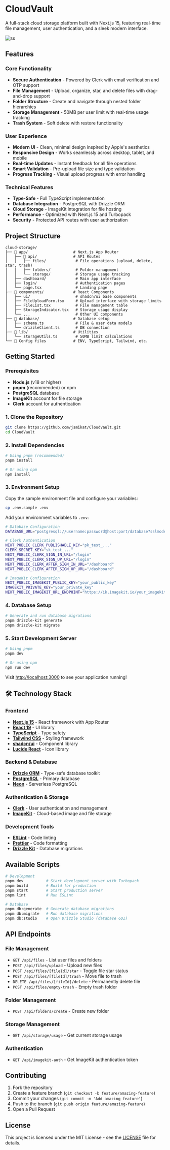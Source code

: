 # CloudVault

A full-stack cloud storage platform built with Next.js 15, featuring real-time file management, user authentication, and a sleek modern interface.

![ss](./public/Dashboard.png)

## Features

### Core Functionality
- **Secure Authentication** - Powered by Clerk with email verification and OTP support
- **File Management** - Upload, organize, star, and delete files with drag-and-drop support
- **Folder Structure** - Create and navigate through nested folder hierarchies
- **Storage Management** - 50MB per user limit with real-time usage tracking
- **Trash System** - Soft delete with restore functionality

### User Experience
- **Modern UI** - Clean, minimal design inspired by Apple's aesthetics
- **Responsive Design** - Works seamlessly across desktop, tablet, and mobile
- **Real-time Updates** - Instant feedback for all file operations
- **Smart Validation** - Pre-upload file size and type validation
- **Progress Tracking** - Visual upload progress with error handling

### Technical Features
- **Type-Safe** - Full TypeScript implementation
- **Database Integration** - PostgreSQL with Drizzle ORM
- **Cloud Storage** - ImageKit integration for file hosting
- **Performance** - Optimized with Next.js 15 and Turbopack
- **Security** - Protected API routes with user authorization

## Project Structure

```
cloud-storage/
├── 📂 app/                    # Next.js App Router
│   ├── 📂 api/                # API Routes
│   │   ├── files/             # File operations (upload, delete, star, trash)
│   │   ├── folders/           # Folder management
│   │   └── storage/           # Storage usage tracking
│   ├── dashboard/             # Main app interface
│   ├── login/                 # Authentication pages
│   └── page.tsx               # Landing page
├── 📂 components/             # React Components
│   ├── ui/                    # shadcn/ui base components
│   ├── FileUploadForm.tsx     # Upload interface with storage limits
│   ├── FileList.tsx           # File management table
│   ├── StorageIndicator.tsx   # Storage usage display
│   └── ...                    # Other UI components
├── 📂 database/               # Database setup
│   ├── schema.ts              # File & user data models
│   └── drizzleClient.ts       # DB connection
├── 📂 lib/                    # Utilities
│   └── storageUtils.ts        # 50MB limit calculations
└── 📄 Config files            # ENV, TypeScript, Tailwind, etc.
```

## Getting Started

### Prerequisites

- **Node.js** (v18 or higher)
- **pnpm** (recommended) or npm
- **PostgreSQL** database
- **ImageKit** account for file storage
- **Clerk** account for authentication

### 1. Clone the Repository

```bash
git clone https://github.com/jsmikat/CloudVault.git
cd CloudVault
```

### 2. Install Dependencies

```bash
# Using pnpm (recommended)
pnpm install

# Or using npm
npm install
```

### 3. Environment Setup

Copy the sample environment file and configure your variables:

```bash
cp .env.sample .env
```

Add your environment variables to `.env`:

```bash
# Database Configuration
DATABASE_URL="postgresql://username:password@host:port/database?sslmode=require"

# Clerk Authentication
NEXT_PUBLIC_CLERK_PUBLISHABLE_KEY="pk_test_..."
CLERK_SECRET_KEY="sk_test_..."
NEXT_PUBLIC_CLERK_SIGN_IN_URL="/login"
NEXT_PUBLIC_CLERK_SIGN_UP_URL="/login"
NEXT_PUBLIC_CLERK_AFTER_SIGN_IN_URL="/dashboard"
NEXT_PUBLIC_CLERK_AFTER_SIGN_UP_URL="/dashboard"

# ImageKit Configuration
NEXT_PUBLIC_IMAGEKIT_PUBLIC_KEY="your_public_key"
IMAGEKIT_PRIVATE_KEY="your_private_key"
NEXT_PUBLIC_IMAGEKIT_URL_ENDPOINT="https://ik.imagekit.io/your_imagekit_id"
```

### 4. Database Setup

```bash
# Generate and run database migrations
pnpm drizzle-kit generate
pnpm drizzle-kit migrate
```

### 5. Start Development Server

```bash
# Using pnpm
pnpm dev

# Or using npm
npm run dev
```

Visit [http://localhost:3000](http://localhost:3000) to see your application running!

## 🛠️ Technology Stack

### Frontend
- **[Next.js 15](https://nextjs.org/)** - React framework with App Router
- **[React 19](https://react.dev/)** - UI library
- **[TypeScript](https://www.typescriptlang.org/)** - Type safety
- **[Tailwind CSS](https://tailwindcss.com/)** - Styling framework
- **[shadcn/ui](https://ui.shadcn.com/)** - Component library
- **[Lucide React](https://lucide.dev/)** - Icon library

### Backend & Database
- **[Drizzle ORM](https://orm.drizzle.team/)** - Type-safe database toolkit
- **[PostgreSQL](https://www.postgresql.org/)** - Primary database
- **[Neon](https://neon.tech/)** - Serverless PostgreSQL

### Authentication & Storage
- **[Clerk](https://clerk.com/)** - User authentication and management
- **[ImageKit](https://imagekit.io/)** - Cloud-based image and file storage

### Development Tools
- **[ESLint](https://eslint.org/)** - Code linting
- **[Prettier](https://prettier.io/)** - Code formatting
- **[Drizzle Kit](https://orm.drizzle.team/kit-docs/overview)** - Database migrations

## Available Scripts

```bash
# Development
pnpm dev          # Start development server with Turbopack
pnpm build        # Build for production
pnpm start        # Start production server
pnpm lint         # Run ESLint

# Database
pnpm db:generate  # Generate database migrations
pnpm db:migrate   # Run database migrations
pnpm db:studio    # Open Drizzle Studio (database GUI)
```

## API Endpoints

### File Management
- `GET /api/files` - List user files and folders
- `POST /api/files/upload` - Upload new files
- `POST /api/files/[fileId]/star` - Toggle file star status
- `POST /api/files/[fileId]/trash` - Move file to trash
- `DELETE /api/files/[fileId]/delete` - Permanently delete file
- `POST /api/files/empty-trash` - Empty trash folder

### Folder Management
- `POST /api/folders/create` - Create new folder

### Storage Management
- `GET /api/storage/usage` - Get current storage usage

### Authentication
- `GET /api/imagekit-auth` - Get ImageKit authentication token


## Contributing

1. Fork the repository
2. Create a feature branch (`git checkout -b feature/amazing-feature`)
3. Commit your changes (`git commit -m 'Add amazing feature'`)
4. Push to the branch (`git push origin feature/amazing-feature`)
5. Open a Pull Request

## License

This project is licensed under the MIT License - see the [LICENSE](LICENSE) file for details.